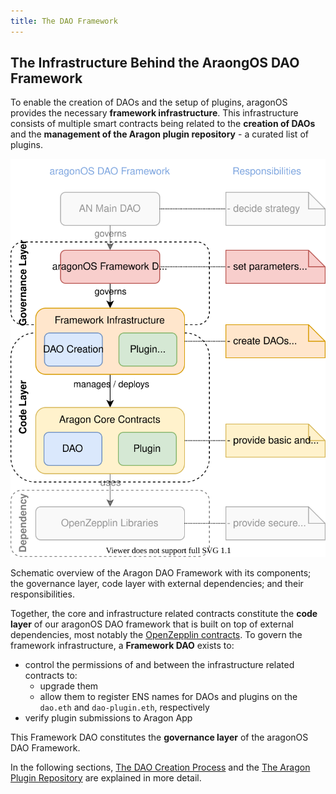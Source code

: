 ```yaml
---
title: The DAO Framework
---
```


## The Infrastructure Behind the AraongOS DAO Framework

To enable the creation of DAOs and the setup of plugins, aragonOS provides the necessary **framework infrastructure**.
This infrastructure consists of multiple smart contracts being related to the **creation of DAOs** and the **management of the Aragon plugin repository** - a curated list of plugins.

<div class="center-column">

![](aragon-os-architecture-Overview.drawio.svg)

<p class="caption"> 
  Schematic overview of the Aragon DAO Framework with its components; the governance layer, code layer with external dependencies; and their responsibilities.
</p>

</div>

Together, the core and infrastructure related contracts constitute the **code layer** of our aragonOS DAO framework that is built on top of external dependencies, most notably the [OpenZepplin contracts](https://www.openzeppelin.com/contracts).
To govern the framework infrastructure, a **Framework DAO** exists to:

- control the permissions of and between the infrastructure related contracts to:
  - upgrade them
  - allow them to register ENS names for DAOs and plugins on the `dao.eth` and `dao-plugin.eth`, respectively
- verify plugin submissions to Aragon App

This Framework DAO constitutes the **governance layer** of the aragonOS DAO Framework.

In the following sections, [The DAO Creation Process](01-dao-creation-process.md) and the [The Aragon Plugin Repository](02-plugin-repository/index.md) are explained in more detail.

